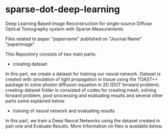 # sparse-dot-deep-learning
Deep Learning Based Image Reconstruction for single-source Diffuse Optical Tomography system with Sparse Measurements

Files related to paper
"papername"
published on "Journal Name"
"paperimage"


This Repository consists of two main parts:

*  creating dataset

In this part, we create a  dataset for training our neural network. Dataset is created with simulation of light propagation in tissue using the TOAST++ package to solve photon diffusion equation in 2D (DOT forward problem).  creating-dataset folder is consisted of codes for creating mesh, solving forward problem, post-processing and evaluating results and several other parts some explained below

*  training of neural network and evaluating results

In this part, we train a Deep Neural Networks using the dataset created in part one and Evaluate Results. More Information on files is available below.


